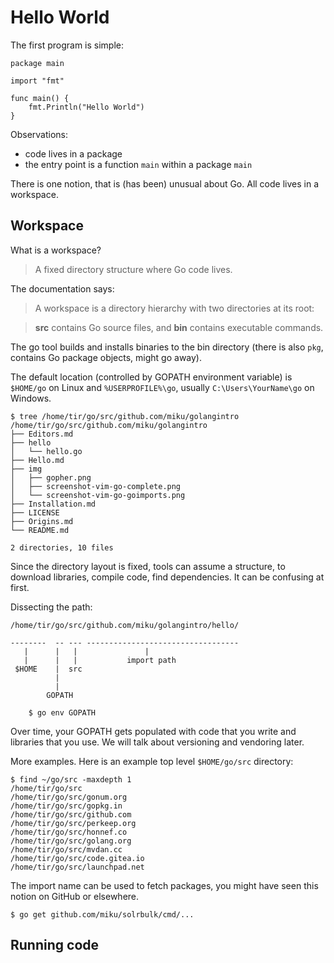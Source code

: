 # Hello World

The first program is simple:

```
package main

import "fmt"

func main() {
    fmt.Println("Hello World")
}
```

Observations:

* code lives in a package
* the entry point is a function `main` within a package `main`

There is one notion, that is (has been) unusual about Go. All code lives in a workspace.

## Workspace

What is a workspace?

> A fixed directory structure where Go code lives.

The documentation says:

> A workspace is a directory hierarchy with two directories at its root:

> **src** contains Go source files, and
> **bin** contains executable commands.

The go tool builds and installs binaries to the bin directory (there is also
`pkg`, contains Go package objects, might go away).

The default location (controlled by GOPATH environment variable) is `$HOME/go`
on Linux and `%USERPROFILE%\go`, usually `C:\Users\YourName\go` on Windows.


```shell
$ tree /home/tir/go/src/github.com/miku/golangintro
/home/tir/go/src/github.com/miku/golangintro
├── Editors.md
├── hello
│   └── hello.go
├── Hello.md
├── img
│   ├── gopher.png
│   ├── screenshot-vim-go-complete.png
│   └── screenshot-vim-go-goimports.png
├── Installation.md
├── LICENSE
├── Origins.md
└── README.md

2 directories, 10 files
```

Since the directory layout is fixed, tools can assume a structure, to download
libraries, compile code, find dependencies. It can be confusing at first.

Dissecting the path:

```
/home/tir/go/src/github.com/miku/golangintro/hello/

--------  -- --- ----------------------------------
   |      |   |               |
   |      |   |           import path
 $HOME    |  src
          |
          |
        GOPATH

    $ go env GOPATH
```

Over time, your GOPATH gets populated with code that you write and libraries
that you use. We will talk about versioning and vendoring later.

More examples. Here is an example top level `$HOME/go/src` directory:

```
$ find ~/go/src -maxdepth 1
/home/tir/go/src
/home/tir/go/src/gonum.org
/home/tir/go/src/gopkg.in
/home/tir/go/src/github.com
/home/tir/go/src/perkeep.org
/home/tir/go/src/honnef.co
/home/tir/go/src/golang.org
/home/tir/go/src/mvdan.cc
/home/tir/go/src/code.gitea.io
/home/tir/go/src/launchpad.net
```

The import name can be used to fetch packages, you might have seen this notion
on GitHub or elsewhere.

```
$ go get github.com/miku/solrbulk/cmd/...
```

## Running code


